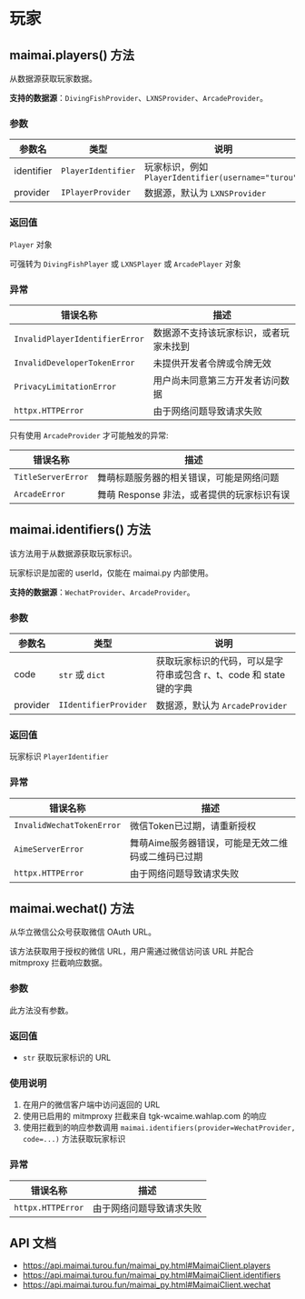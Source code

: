 # 玩家

## maimai.players() 方法

从数据源获取玩家数据。

**支持的数据源**：`DivingFishProvider`、`LXNSProvider`、`ArcadeProvider`。

### 参数

| 参数名     | 类型               | 说明                                               |
|------------|--------------------|--------------------------------------------------|
| identifier | `PlayerIdentifier` | 玩家标识，例如 `PlayerIdentifier(username="turou")` |
| provider   | `IPlayerProvider`  | 数据源，默认为 `LXNSProvider`                       |

### 返回值

`Player` 对象

可强转为 `DivingFishPlayer` 或 `LXNSPlayer` 或 `ArcadePlayer` 对象

### 异常

| 错误名称                       | 描述                                  |
|--------------------------------|-------------------------------------|
| `InvalidPlayerIdentifierError` | 数据源不支持该玩家标识，或者玩家未找到 |
| `InvalidDeveloperTokenError`   | 未提供开发者令牌或令牌无效            |
| `PrivacyLimitationError`       | 用户尚未同意第三方开发者访问数据      |
| `httpx.HTTPError`              | 由于网络问题导致请求失败              |

只有使用 `ArcadeProvider` 才可能触发的异常:

| 错误名称           | 描述                                      |
|--------------------|-----------------------------------------|
| `TitleServerError` | 舞萌标题服务器的相关错误，可能是网络问题   |
| `ArcadeError`      | 舞萌 Response 非法，或者提供的玩家标识有误 |


## maimai.identifiers() 方法

该方法用于从数据源获取玩家标识。

玩家标识是加密的 userId，仅能在 maimai.py 内部使用。

**支持的数据源**：`WechatProvider`、`ArcadeProvider`。

### 参数

| 参数名   | 类型                  | 说明                                                             |
|----------|-----------------------|----------------------------------------------------------------|
| code     | `str` 或 `dict`       | 获取玩家标识的代码，可以是字符串或包含 r、t、code 和 state 键的字典 |
| provider | `IIdentifierProvider` | 数据源，默认为 `ArcadeProvider`                                   |

### 返回值

玩家标识 `PlayerIdentifier`

### 异常

| 错误名称                  | 描述                                              |
|---------------------------|-------------------------------------------------|
| `InvalidWechatTokenError` | 微信Token已过期，请重新授权                        |
| `AimeServerError`         | 舞萌Aime服务器错误，可能是无效二维码或二维码已过期 |
| `httpx.HTTPError`         | 由于网络问题导致请求失败                          |


## maimai.wechat() 方法

从华立微信公众号获取微信 OAuth URL。

该方法获取用于授权的微信 URL，用户需通过微信访问该 URL 并配合 mitmproxy 拦截响应数据。

### 参数

此方法没有参数。

### 返回值

- `str` 获取玩家标识的 URL

### 使用说明

1. 在用户的微信客户端中访问返回的 URL
2. 使用已启用的 mitmproxy 拦截来自 tgk-wcaime.wahlap.com 的响应
3. 使用拦截到的响应参数调用 `maimai.identifiers(provider=WechatProvider, code=...)` 方法获取玩家标识

### 异常

| 错误名称          | 描述                     |
|-------------------|------------------------|
| `httpx.HTTPError` | 由于网络问题导致请求失败 |

## API 文档

- https://api.maimai.turou.fun/maimai_py.html#MaimaiClient.players
- https://api.maimai.turou.fun/maimai_py.html#MaimaiClient.identifiers
- https://api.maimai.turou.fun/maimai_py.html#MaimaiClient.wechat